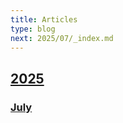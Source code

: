 ```yaml
---
title: Articles
type: blog
next: 2025/07/_index.md
---
```


## [2025](2025/_index)

### [July](2025/07/_index)
